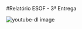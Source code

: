 #Relatório ESOF - 3ª Entrega

![youtube-dl image](https://github.com/atomicscale/youtube-dl/blob/master/ESOF-Docs/images1/youtube-dl.jpg)